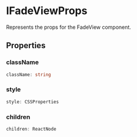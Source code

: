 # IFadeViewProps

Represents the props for the FadeView component.

## Properties

### className

```ts
className: string
```

### style

```ts
style: CSSProperties
```

### children

```ts
children: ReactNode
```

